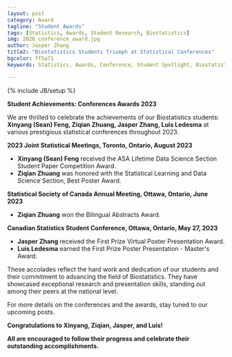 ```yaml
---
layout: post
category: Award
tagline: "Student Awards"
tags: [Statistics, Awards, Student Research, Biostatistics]
img: 2020_conference_award.jpg
author: Jasper Zhang
title2: "Biostatistics Students Triumph at Statistical Conferences"
bgcolor: ff5a71
keywords: Statistics, Awards, Conference, Student Spotlight, Biostatistics, Xinyang Feng, Ziqian Zhuang, Jasper Zhang, Luis Ledesma

---
```


{% include JB/setup %}

**Student Achievements: Conferences Awards 2023**

We are thrilled to celebrate the achievements of our Biostatistics students: **Xinyang (Sean) Feng, Ziqian Zhuang, Jasper Zhang, Luis Ledesma** at various prestigious statistical conferences throughout 2023.

<!--more-->

**2023 Joint Statistical Meetings, Toronto, Ontario, August 2023**

- **Xinyang (Sean) Feng** received the ASA Lifetime Data Science Section Student Paper Competition Award.
- **Ziqian Zhuang** was honored with the Statistical Learning and Data Science Section, Best Poster Award.

**Statistical Society of Canada Annual Meeting, Ottawa, Ontario, June 2023**

- **Ziqian Zhuang** won the Bilingual Abstracts Award.

**Canadian Statistics Student Conference, Ottawa, Ontario, May 27, 2023**

- **Jasper Zhang** received the First Prize Virtual Poster Presentation Award.
- **Luis Ledesma** earned the First Prize Poster Presentation - Master's Award.

These accolades reflect the hard work and dedication of our students and their commitment to advancing the field of Biostatistics. They have showcased exceptional research and presentation skills, standing out among their peers at the national level.

For more details on the conferences and the awards, stay tuned to our upcoming posts.

**Congratulations to Xinyang, Ziqian, Jasper, and Luis!**

**All are encouraged to follow their progress and celebrate their outstanding accomplishments.**
